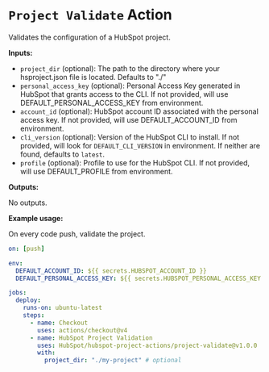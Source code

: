 # `Project Validate` Action

Validates the configuration of a HubSpot project.

**Inputs:**

- `project_dir` (optional): The path to the directory where your hsproject.json file is located. Defaults to "./"
- `personal_access_key` (optional): Personal Access Key generated in HubSpot that grants access to the CLI. If not provided, will use DEFAULT_PERSONAL_ACCESS_KEY from environment.
- `account_id` (optional): HubSpot account ID associated with the personal access key. If not provided, will use DEFAULT_ACCOUNT_ID from environment.
- `cli_version` (optional): Version of the HubSpot CLI to install. If not provided, will look for `DEFAULT_CLI_VERSION` in environment. If neither are found, defaults to `latest`.
- `profile` (optional): Profile to use for the HubSpot CLI. If not provided, will use DEFAULT_PROFILE from environment.

**Outputs:**

No outputs.

**Example usage:**

On every code push, validate the project.

```yaml
on: [push]

env:
  DEFAULT_ACCOUNT_ID: ${{ secrets.HUBSPOT_ACCOUNT_ID }}
  DEFAULT_PERSONAL_ACCESS_KEY: ${{ secrets.HUBSPOT_PERSONAL_ACCESS_KEY }}

jobs:
  deploy:
    runs-on: ubuntu-latest
    steps:
      - name: Checkout
        uses: actions/checkout@v4
      - name: HubSpot Project Validation
        uses: HubSpot/hubspot-project-actions/project-validate@v1.0.0
        with:
          project_dir: "./my-project" # optional
```
